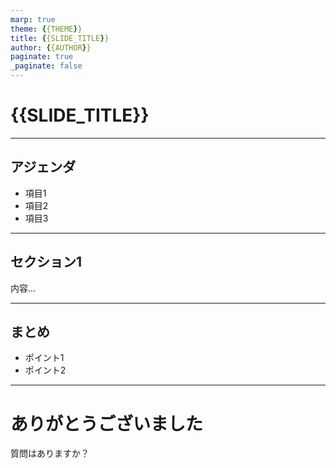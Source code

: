 ```yaml
---
marp: true
theme: {{THEME}}
title: {{SLIDE_TITLE}}
author: {{AUTHOR}}
paginate: true
_paginate: false
---
```


<!-- _paginate: false -->
<!-- _class: lead -->
<!-- _footer: {{YEAR}}/{{MONTH}}/{{DAY}} {{EVENT_NAME}}\n{{AUTHOR}} -->

# {{SLIDE_TITLE}}

---

<!-- _paginate: hold -->

## アジェンダ

- 項目1
- 項目2
- 項目3

---

## セクション1

内容...

---

## まとめ

- ポイント1
- ポイント2

---

# ありがとうございました

質問はありますか？